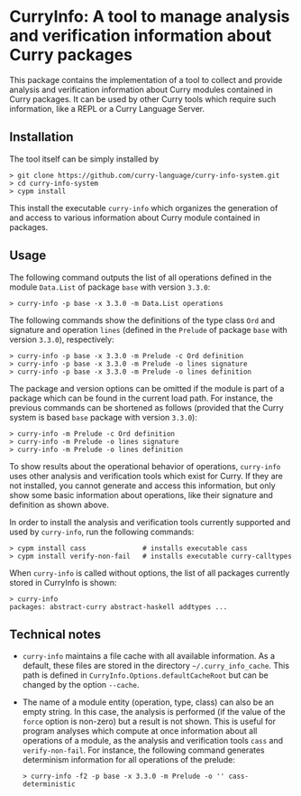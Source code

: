 CurryInfo: A tool to manage analysis and verification information about Curry packages
======================================================================================

This package contains the implementation of a tool to collect and
provide analysis and verification information about Curry modules
contained in Curry packages.
It can be used by other Curry tools which require such information,
like a REPL or a Curry Language Server.

Installation
------------

The tool itself can be simply installed by

    > git clone https://github.com/curry-language/curry-info-system.git
    > cd curry-info-system
    > cypm install

This install the executable `curry-info` which organizes the generation of
and access to various information about Curry module contained in packages.

Usage
-----

The following command outputs the list of
all operations defined in the module `Data.List` of package `base`
with version `3.3.0`:

    > curry-info -p base -x 3.3.0 -m Data.List operations

The following commands show the definitions of the type class `Ord`
and signature and operation `lines` (defined in the `Prelude` of
package `base` with version `3.3.0`), respectively:

    > curry-info -p base -x 3.3.0 -m Prelude -c Ord definition
    > curry-info -p base -x 3.3.0 -m Prelude -o lines signature
    > curry-info -p base -x 3.3.0 -m Prelude -o lines definition

The package and version options can be omitted if the module is part
of a package which can be found in the current load path.
For instance, the previous commands can be shortened as follows
(provided that the Curry system is based `base` package with version `3.3.0`):

    > curry-info -m Prelude -c Ord definition
    > curry-info -m Prelude -o lines signature
    > curry-info -m Prelude -o lines definition

To show results about the operational behavior of operations,
`curry-info` uses other analysis and verification tools which exist for
Curry. If they are not installed, you cannot generate and access
this information, but only show some basic information about operations,
like their signature and definition as shown above.

In order to install the analysis and verification tools currently
supported and used by `curry-info`, run the following commands:

    > cypm install cass              # installs executable cass
    > cypm install verify-non-fail   # installs executable curry-calltypes

When `curry-info` is called without options, the list of all packages
currently stored in CurryInfo is shown:

    > curry-info
    packages: abstract-curry abstract-haskell addtypes ...


Technical notes
---------------

- `curry-info` maintains a file cache with all available information.
  As a default, these files are stored in the directory `~/.curry_info_cache`.
  This path is defined in `CurryInfo.Options.defaultCacheRoot` but
  can be changed by the option `--cache`.

- The name of a module entity (operation, type, class) can also be
  an empty string. In this case, the analysis is performed
  (if the value of the `force` option is non-zero)
  but a result is not shown. This is useful for program analyses
  which compute at once information about all operations of a module,
  as the analysis and verification tools `cass` and `verify-non-fail`.
  For instance, the following command generates determinism information
  for all operations of the prelude:

      > curry-info -f2 -p base -x 3.3.0 -m Prelude -o '' cass-deterministic
